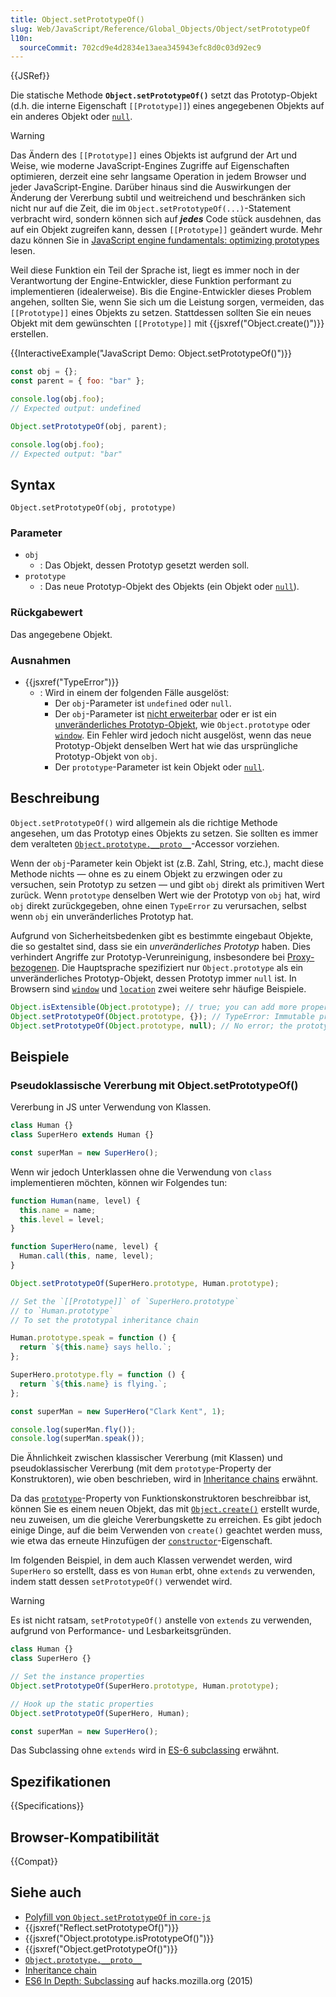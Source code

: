 ```yaml
---
title: Object.setPrototypeOf()
slug: Web/JavaScript/Reference/Global_Objects/Object/setPrototypeOf
l10n:
  sourceCommit: 702cd9e4d2834e13aea345943efc8d0c03d92ec9
---
```


{{JSRef}}

Die statische Methode **`Object.setPrototypeOf()`** setzt das Prototyp-Objekt (d.h. die interne Eigenschaft `[[Prototype]]`) eines angegebenen Objekts auf ein anderes Objekt oder [`null`](/de/docs/Web/JavaScript/Reference/Operators/null).

> [!WARNING]
> Das Ändern des `[[Prototype]]` eines Objekts ist aufgrund der Art und Weise, wie moderne JavaScript-Engines Zugriffe auf Eigenschaften optimieren, derzeit eine sehr langsame Operation in jedem Browser und jeder JavaScript-Engine. Darüber hinaus sind die Auswirkungen der Änderung der Vererbung subtil und weitreichend und beschränken sich nicht nur auf die Zeit, die im `Object.setPrototypeOf(...)`-Statement verbracht wird, sondern können sich auf **_jedes_** Code stück ausdehnen, das auf ein Objekt zugreifen kann, dessen `[[Prototype]]` geändert wurde. Mehr dazu können Sie in [JavaScript engine fundamentals: optimizing prototypes](https://mathiasbynens.be/notes/prototypes) lesen.
>
> Weil diese Funktion ein Teil der Sprache ist, liegt es immer noch in der Verantwortung der Engine-Entwickler, diese Funktion performant zu implementieren (idealerweise). Bis die Engine-Entwickler dieses Problem angehen, sollten Sie, wenn Sie sich um die Leistung sorgen, vermeiden, das `[[Prototype]]` eines Objekts zu setzen. Stattdessen sollten Sie ein neues Objekt mit dem gewünschten `[[Prototype]]` mit {{jsxref("Object.create()")}} erstellen.

{{InteractiveExample("JavaScript Demo: Object.setPrototypeOf()")}}

```js interactive-example
const obj = {};
const parent = { foo: "bar" };

console.log(obj.foo);
// Expected output: undefined

Object.setPrototypeOf(obj, parent);

console.log(obj.foo);
// Expected output: "bar"
```

## Syntax

```js-nolint
Object.setPrototypeOf(obj, prototype)
```

### Parameter

- `obj`
  - : Das Objekt, dessen Prototyp gesetzt werden soll.
- `prototype`
  - : Das neue Prototyp-Objekt des Objekts (ein Objekt oder [`null`](/de/docs/Web/JavaScript/Reference/Operators/null)).

### Rückgabewert

Das angegebene Objekt.

### Ausnahmen

- {{jsxref("TypeError")}}
  - : Wird in einem der folgenden Fälle ausgelöst:
    - Der `obj`-Parameter ist `undefined` oder `null`.
    - Der `obj`-Parameter ist [nicht erweiterbar](/de/docs/Web/JavaScript/Reference/Global_Objects/Object/isExtensible) oder er ist ein [unveränderliches Prototyp-Objekt](https://tc39.es/ecma262/multipage/ordinary-and-exotic-objects-behaviours.html#sec-immutable-prototype-exotic-objects), wie `Object.prototype` oder [`window`](/de/docs/Web/API/Window). Ein Fehler wird jedoch nicht ausgelöst, wenn das neue Prototyp-Objekt denselben Wert hat wie das ursprüngliche Prototyp-Objekt von `obj`.
    - Der `prototype`-Parameter ist kein Objekt oder [`null`](/de/docs/Web/JavaScript/Reference/Operators/null).

## Beschreibung

`Object.setPrototypeOf()` wird allgemein als die richtige Methode angesehen, um das Prototyp eines Objekts zu setzen. Sie sollten es immer dem veralteten [`Object.prototype.__proto__`](/de/docs/Web/JavaScript/Reference/Global_Objects/Object/proto)-Accessor vorziehen.

Wenn der `obj`-Parameter kein Objekt ist (z.B. Zahl, String, etc.), macht diese Methode nichts — ohne es zu einem Objekt zu erzwingen oder zu versuchen, sein Prototyp zu setzen — und gibt `obj` direkt als primitiven Wert zurück. Wenn `prototype` denselben Wert wie der Prototyp von `obj` hat, wird `obj` direkt zurückgegeben, ohne einen `TypeError` zu verursachen, selbst wenn `obj` ein unveränderliches Prototyp hat.

Aufgrund von Sicherheitsbedenken gibt es bestimmte eingebaut Objekte, die so gestaltet sind, dass sie ein _unveränderliches Prototyp_ haben. Dies verhindert Angriffe zur Prototyp-Verunreinigung, insbesondere bei [Proxy-bezogenen](https://github.com/tc39/ecma262/issues/272). Die Hauptsprache spezifiziert nur `Object.prototype` als ein unveränderliches Prototyp-Objekt, dessen Prototyp immer `null` ist. In Browsern sind [`window`](/de/docs/Web/API/Window) und [`location`](/de/docs/Web/API/Window/location) zwei weitere sehr häufige Beispiele.

```js
Object.isExtensible(Object.prototype); // true; you can add more properties
Object.setPrototypeOf(Object.prototype, {}); // TypeError: Immutable prototype object '#<Object>' cannot have their prototype set
Object.setPrototypeOf(Object.prototype, null); // No error; the prototype of `Object.prototype` is already `null`
```

## Beispiele

### Pseudoklassische Vererbung mit Object.setPrototypeOf()

Vererbung in JS unter Verwendung von Klassen.

```js
class Human {}
class SuperHero extends Human {}

const superMan = new SuperHero();
```

Wenn wir jedoch Unterklassen ohne die Verwendung von `class` implementieren möchten, können wir Folgendes tun:

```js
function Human(name, level) {
  this.name = name;
  this.level = level;
}

function SuperHero(name, level) {
  Human.call(this, name, level);
}

Object.setPrototypeOf(SuperHero.prototype, Human.prototype);

// Set the `[[Prototype]]` of `SuperHero.prototype`
// to `Human.prototype`
// To set the prototypal inheritance chain

Human.prototype.speak = function () {
  return `${this.name} says hello.`;
};

SuperHero.prototype.fly = function () {
  return `${this.name} is flying.`;
};

const superMan = new SuperHero("Clark Kent", 1);

console.log(superMan.fly());
console.log(superMan.speak());
```

Die Ähnlichkeit zwischen klassischer Vererbung (mit Klassen) und pseudoklassischer Vererbung (mit dem `prototype`-Property der Konstruktoren), wie oben beschrieben, wird in [Inheritance chains](/de/docs/Web/JavaScript/Guide/Inheritance_and_the_prototype_chain#building_longer_inheritance_chains) erwähnt.

Da das [`prototype`](/de/docs/Web/JavaScript/Reference/Global_Objects/Function/prototype)-Property von Funktionskonstruktoren beschreibbar ist, können Sie es einem neuen Objekt, das mit [`Object.create()`](/de/docs/Web/JavaScript/Reference/Global_Objects/Object/create#classical_inheritance_with_object.create) erstellt wurde, neu zuweisen, um die gleiche Vererbungskette zu erreichen. Es gibt jedoch einige Dinge, auf die beim Verwenden von `create()` geachtet werden muss, wie etwa das erneute Hinzufügen der [`constructor`](/de/docs/Web/JavaScript/Reference/Global_Objects/Object/constructor)-Eigenschaft.

Im folgenden Beispiel, in dem auch Klassen verwendet werden, wird `SuperHero` so erstellt, dass es von `Human` erbt, ohne `extends` zu verwenden, indem statt dessen `setPrototypeOf()` verwendet wird.

> [!WARNING]
> Es ist nicht ratsam, `setPrototypeOf()` anstelle von `extends` zu verwenden, aufgrund von Performance- und Lesbarkeitsgründen.

```js
class Human {}
class SuperHero {}

// Set the instance properties
Object.setPrototypeOf(SuperHero.prototype, Human.prototype);

// Hook up the static properties
Object.setPrototypeOf(SuperHero, Human);

const superMan = new SuperHero();
```

Das Subclassing ohne `extends` wird in [ES-6 subclassing](https://hacks.mozilla.org/2015/08/es6-in-depth-subclassing/) erwähnt.

## Spezifikationen

{{Specifications}}

## Browser-Kompatibilität

{{Compat}}

## Siehe auch

- [Polyfill von `Object.setPrototypeOf` in `core-js`](https://github.com/zloirock/core-js#ecmascript-object)
- {{jsxref("Reflect.setPrototypeOf()")}}
- {{jsxref("Object.prototype.isPrototypeOf()")}}
- {{jsxref("Object.getPrototypeOf()")}}
- [`Object.prototype.__proto__`](/de/docs/Web/JavaScript/Reference/Global_Objects/Object/proto)
- [Inheritance chain](/de/docs/Web/JavaScript/Guide/Inheritance_and_the_prototype_chain#building_longer_inheritance_chains)
- [ES6 In Depth: Subclassing](https://hacks.mozilla.org/2015/08/es6-in-depth-subclassing/) auf hacks.mozilla.org (2015)
